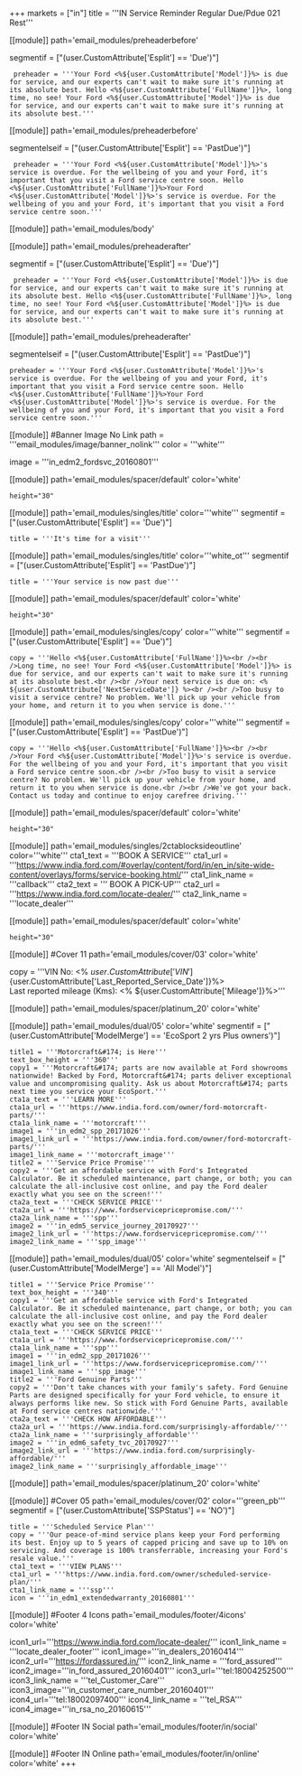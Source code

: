 +++
markets = ["in"]
title = '''IN Service Reminder Regular Due/Pdue 021 Rest'''

[[module]]
path='email_modules/preheaderbefore'

segmentif = ["(user.CustomAttribute['Esplit'] == 'Due')"]

	 preheader = '''Your Ford <%${user.CustomAttribute['Model']}%> is due for service, and our experts can't wait to make sure it's running at its absolute best. Hello <%${user.CustomAttribute['FullName']}%>, long time, no see! Your Ford <%${user.CustomAttribute['Model']}%> is due for service, and our experts can't wait to make sure it's running at its absolute best.'''

[[module]]
path='email_modules/preheaderbefore'

segmentelseif = ["(user.CustomAttribute['Esplit'] == 'PastDue')"]

	 preheader = '''Your Ford <%${user.CustomAttribute['Model']}%>'s service is overdue. For the wellbeing of you and your Ford, it's important that you visit a Ford service centre soon. Hello <%${user.CustomAttribute['FullName']}%>Your Ford <%${user.CustomAttribute['Model']}%>'s service is overdue. For the wellbeing of you and your Ford, it's important that you visit a Ford service centre soon.'''

[[module]]
path='email_modules/body'


[[module]]
path='email_modules/preheaderafter'

segmentif = ["(user.CustomAttribute['Esplit'] == 'Due')"]

	 preheader = '''Your Ford <%${user.CustomAttribute['Model']}%> is due for service, and our experts can't wait to make sure it's running at its absolute best. Hello <%${user.CustomAttribute['FullName']}%>, long time, no see! Your Ford <%${user.CustomAttribute['Model']}%> is due for service, and our experts can't wait to make sure it's running at its absolute best.'''

[[module]]
path='email_modules/preheaderafter'

segmentelseif = ["(user.CustomAttribute['Esplit'] == 'PastDue')"]

    preheader = '''Your Ford <%${user.CustomAttribute['Model']}%>'s service is overdue. For the wellbeing of you and your Ford, it's important that you visit a Ford service centre soon. Hello <%${user.CustomAttribute['FullName']}%>Your Ford <%${user.CustomAttribute['Model']}%>'s service is overdue. For the wellbeing of you and your Ford, it's important that you visit a Ford service centre soon.'''
 
[[module]] #Banner Image No Link
path = '''email_modules/image/banner_nolink'''
color = '''white'''

image = '''in_edm2_fordsvc_20160801'''
    
[[module]]
path='email_modules/spacer/default'
color='white'

	height="30"

[[module]]
path='email_modules/singles/title'
color='''white'''
segmentif = ["(user.CustomAttribute['Esplit'] == 'Due')"]

	title = '''It's time for a visit'''
    
[[module]]
path='email_modules/singles/title'
color='''white_ot'''
segmentif = ["(user.CustomAttribute['Esplit'] == 'PastDue')"]

	title = '''Your service is now past due'''    

[[module]]
path='email_modules/spacer/default'
color='white'

	height="30"

[[module]]
path='email_modules/singles/copy'
color='''white'''
segmentif = ["(user.CustomAttribute['Esplit'] == 'Due')"]

	copy = '''Hello <%${user.CustomAttribute['FullName']}%><br /><br />Long time, no see! Your Ford <%${user.CustomAttribute['Model']}%> is due for service, and our experts can't wait to make sure it's running at its absolute best.<br /><br />Your next service is due on: <% ${user.CustomAttribute['NextServiceDate']} %><br /><br />Too busy to visit a service centre? No problem. We'll pick up your vehicle from your home, and return it to you when service is done.'''
    
[[module]]
path='email_modules/singles/copy'
color='''white'''
segmentif = ["(user.CustomAttribute['Esplit'] == 'PastDue')"]

	copy = '''Hello <%${user.CustomAttribute['FullName']}%><br /><br />Your Ford <%${user.CustomAttribute['Model']}%>'s service is overdue. For the wellbeing of you and your Ford, it's important that you visit a Ford service centre soon.<br /><br />Too busy to visit a service centre? No problem. We'll pick up your vehicle from your home, and return it to you when service is done.<br /><br />We've got your back. Contact us today and continue to enjoy carefree driving.'''    

[[module]]
path='email_modules/spacer/default'
color='white'

	height="30"
    
[[module]]
path='email_modules/singles/2ctablocksideoutline'
color='''white'''
	cta1_text = '''BOOK A SERVICE'''
	cta1_url = '''https://www.india.ford.com/#overlay/content/ford/in/en_in/site-wide-content/overlays/forms/service-booking.html/'''
	cta1_link_name = '''callback'''
	cta2_text = '''&nbsp;BOOK A PICK-UP'''
	cta2_url = '''https://www.india.ford.com/locate-dealer/'''
	cta2_link_name = '''locate_dealer'''    

[[module]]
path='email_modules/spacer/default'
color='white'

	height="30"

[[module]] #Cover 11
path='email_modules/cover/03'
color='white'

  copy = '''VIN No: <% ${user.CustomAttribute['VIN']}%><br />Last reported service date: <%${user.CustomAttribute['Last_Reported_Service_Date']}%><br />Last reported mileage (Kms): <% ${user.CustomAttribute['Mileage']}%>'''

[[module]]
path='email_modules/spacer/platinum_20'
color='white'

[[module]]
path='email_modules/dual/05'
color='white'
segmentif = ["(user.CustomAttribute['ModelMerge'] == 'EcoSport 2 yrs Plus owners')"]

	title1 = '''Motorcraft&#174; is Here'''
	text_box_height = '''360'''
	copy1 = '''Motorcraft&#174; parts are now available at Ford showrooms nationwide! Backed by Ford, Motorcraft&#174; parts deliver exceptional value and uncompromising quality. Ask us about Motorcraft&#174; parts next time you service your EcoSport.'''
	cta1a_text = '''LEARN MORE'''
	cta1a_url = '''https://www.india.ford.com/owner/ford-motorcraft-parts/'''
	cta1a_link_name = '''motorcraft'''
	image1 = '''in_edm2_spp_20171026'''
	image1_link_url = '''https://www.india.ford.com/owner/ford-motorcraft-parts/'''
	image1_link_name = '''motorcraft_image'''
	title2 = '''Service Price Promise'''
	copy2 = '''Get an affordable service with Ford's Integrated Calculator. Be it scheduled maintenance, part change, or both; you can calculate the all-inclusive cost online, and pay the Ford dealer exactly what you see on the screen!'''
	cta2a_text = '''CHECK SERVICE PRICE'''
	cta2a_url = '''https://www.fordservicepricepromise.com/'''
	cta2a_link_name = '''spp'''
	image2 = '''in_edm5_service_journey_20170927'''
	image2_link_url = '''https://www.fordservicepricepromise.com/'''
	image2_link_name = '''spp_image'''

[[module]]
path='email_modules/dual/05'
color='white'
segmentelseif = ["(user.CustomAttribute['ModelMerge'] == 'All Model')"]

	title1 = '''Service Price Promise'''
	text_box_height = '''340'''
	copy1 = '''Get an affordable service with Ford's Integrated Calculator. Be it scheduled maintenance, part change, or both; you can calculate the all-inclusive cost online, and pay the Ford dealer exactly what you see on the screen!'''
	cta1a_text = '''CHECK SERVICE PRICE'''
	cta1a_url = '''https://www.fordservicepricepromise.com/'''
	cta1a_link_name = '''spp'''
	image1 = '''in_edm2_spp_20171026'''
	image1_link_url = '''https://www.fordservicepricepromise.com/'''
	image1_link_name = '''spp_image'''
	title2 = '''Ford Genuine Parts'''
	copy2 = '''Don't take chances with your family's safety. Ford Genuine Parts are designed specifically for your Ford vehicle, to ensure it always performs like new. So stick with Ford Genuine Parts, available at Ford service centres nationwide.'''
	cta2a_text = '''CHECK HOW AFFORDABLE'''
	cta2a_url = '''https://www.india.ford.com/surprisingly-affordable/'''
	cta2a_link_name = '''surprisingly_affordable'''
	image2 = '''in_edm6_safety_tvc_20170927'''
	image2_link_url = '''https://www.india.ford.com/surprisingly-affordable/'''
	image2_link_name = '''surprisingly_affordable_image'''

[[module]]
path='email_modules/spacer/platinum_20'
color='white'    

[[module]] #Cover 05
path='email_modules/cover/02'
color='''green_pb'''
segmentif = ["(user.CustomAttribute['SSPStatus'] == 'NO')"]

	title = '''Scheduled Service Plan'''
	copy = '''Our peace-of-mind service plans keep your Ford performing its best. Enjoy up to 5 years of capped pricing and save up to 10% on servicing. And coverage is 100% transferrable, increasing your Ford's resale value.'''
	cta1_text = '''VIEW PLANS'''
	cta1_url = '''https://www.india.ford.com/owner/scheduled-service-plan/'''
	cta1_link_name = '''ssp'''
	icon = '''in_edm1_extendedwarranty_20160801'''

[[module]] #Footer 4 Icons
path='email_modules/footer/4icons'
color='white'

  icon1_url='''https://www.india.ford.com/locate-dealer/'''
  icon1_link_name = '''locate_dealer_footer'''
  icon1_image='''in_dealers_20160414'''
  icon2_url='''https://fordassured.in/'''
  icon2_link_name = '''ford_assured'''
  icon2_image='''in_ford_assured_20160401'''
  icon3_url='''tel:18004252500'''
  icon3_link_name = '''tel_Customer_Care'''
  icon3_image='''in_customer_care_number_20160401'''
  icon4_url='''tel:18002097400'''
  icon4_link_name = '''tel_RSA'''
  icon4_image='''in_rsa_no_20160615'''
    
[[module]] #Footer IN Social
path='email_modules/footer/in/social'
color='white'

[[module]] #Footer IN Online
path='email_modules/footer/in/online'
color='white'
+++